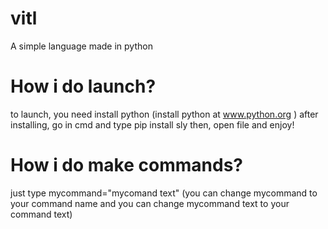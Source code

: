 # vitl
A simple language made in python

# How i do launch?
to launch, you need install python (install python at www.python.org )
after installing, go in cmd and type pip install sly 
then, open file and enjoy!
# How i do make commands?
just type mycommand="mycomand text" (you can change mycommand to your command name and you can change mycommand text to your command text)
